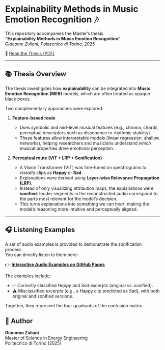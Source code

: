# Explainability Methods in Music Emotion Recognition 🎶

This repository accompanies the Master’s thesis  
**“Explainability Methods in Music Emotion Recognition”**  
*Giacomo Zuliani, Politecnico di Torino, 2025*

📄 [Read the Thesis (PDF)](./Giacomo_s_thesis_2.pdf)

---

## 📚 Thesis Overview

The thesis investigates how **explainability** can be integrated into **Music Emotion Recognition (MER)** models, which are often treated as opaque black boxes.

Two complementary approaches were explored:

1. **Feature-based route**  
   - Uses symbolic and mid-level musical features (e.g., chroma, chords, perceptual descriptors such as dissonance or rhythmic stability).  
   - These features allow interpretable models (linear regression, shallow networks), helping researchers and musicians understand *which* musical properties drive emotional perception.

2. **Perceptual route (ViT + LRP + Sonification)**  
   - A Vision Transformer (ViT) was fine-tuned on spectrograms to classify clips as **Happy** or **Sad**.  
   - Explanations were derived using **Layer-wise Relevance Propagation (LRP)**.  
   - Instead of only visualizing attribution maps, the explanations were **sonified**: louder segments in the reconstructed audio correspond to the parts most relevant for the model’s decision.  
   - This turns explanations into something we can *hear*, making the model’s reasoning more intuitive and perceptually aligned.

---

## 🎧 Listening Examples

A set of audio examples is provided to demonstrate the sonification process.  
You can directly listen to them here:

👉 **[Interactive Audio Examples on GitHub Pages](https://giacomozu.github.io/Explainability-Methods-in-Music-Emotion-Recognition/)**

The examples include:

- ✅ Correctly classified *Happy* and *Sad* excerpts (original vs. sonified).  
- ⚠️ Misclassified excerpts (e.g., a Happy clip predicted as Sad), with both original and sonified versions.  

Together, they represent the four quadrants of the confusion matrix.


## 👤 Author

**Giacomo Zuliani**  
Master of Science in Energy Engineering  
Politecnico di Torino (2025)

